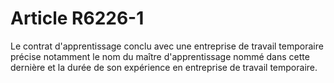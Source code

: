 # Article R6226-1

Le contrat d'apprentissage conclu avec une entreprise de travail temporaire précise notamment le nom du maître d'apprentissage nommé dans cette dernière et la durée de son expérience en entreprise de travail temporaire.